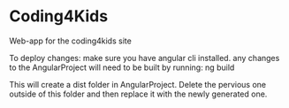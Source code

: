 # Coding4Kids
Web-app for the coding4kids site

To deploy changes:
make sure you have angular cli installed. any changes to the AngularProject will need to be built by running:
ng build

This will create a dist folder in AngularProject. Delete the pervious one outside of this folder and then replace it with the newly generated one. 
